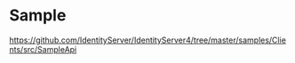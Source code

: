 # Sample
https://github.com/IdentityServer/IdentityServer4/tree/master/samples/Clients/src/SampleApi
